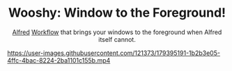 <h1 align="center">Wooshy: Window to the Foreground!</h1>
<p align="center">
    <a href="https://www.alfredapp.com">Alfred</a> <a href="https://www.alfredapp.com/workflows/">Workflow</a> that brings your windows to the foreground when Alfred itself cannot. 
</p>

https://user-images.githubusercontent.com/121373/179395191-1b2b3e05-4ffc-4bac-8224-2ba1101c155b.mp4

